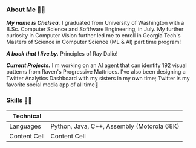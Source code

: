 

### About Me 🥰🎀
***My name is Chelsea.*** I graduated from University of Washington with a B.Sc. Computer Science and Softfware Engineering, in July. My further curiosity in Computer Vision  further led me to enroll in Georgia Tech's Masters of Science in Computer Science (ML & AI) part time program! 

***A book that I live by.*** Principles of Ray Dalio! 

***Current Projects.*** I'm working on an AI agent that can identify 192 visual patterns from Raven's Progressive Mattrices. I've also been designing a Twitter Analytics Dashboard with my sisters in my own time; Twitter is my favorite social media app of all time👀

### Skills 🐱‍💻


| Technical  |  |
| ------------- | ------------- |
| Languages  | Python, Java, C++, Assembly (Motorola 68K)  |
| Content Cell  | Content Cell  |
